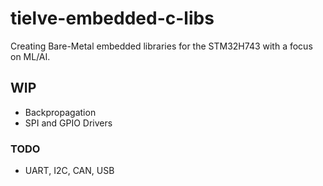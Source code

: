 # tielve-embedded-c-libs
Creating Bare-Metal embedded libraries for the STM32H743 with a focus on ML/AI.

## WIP
- Backpropagation
- SPI and GPIO Drivers

### TODO
- UART, I2C, CAN, USB
